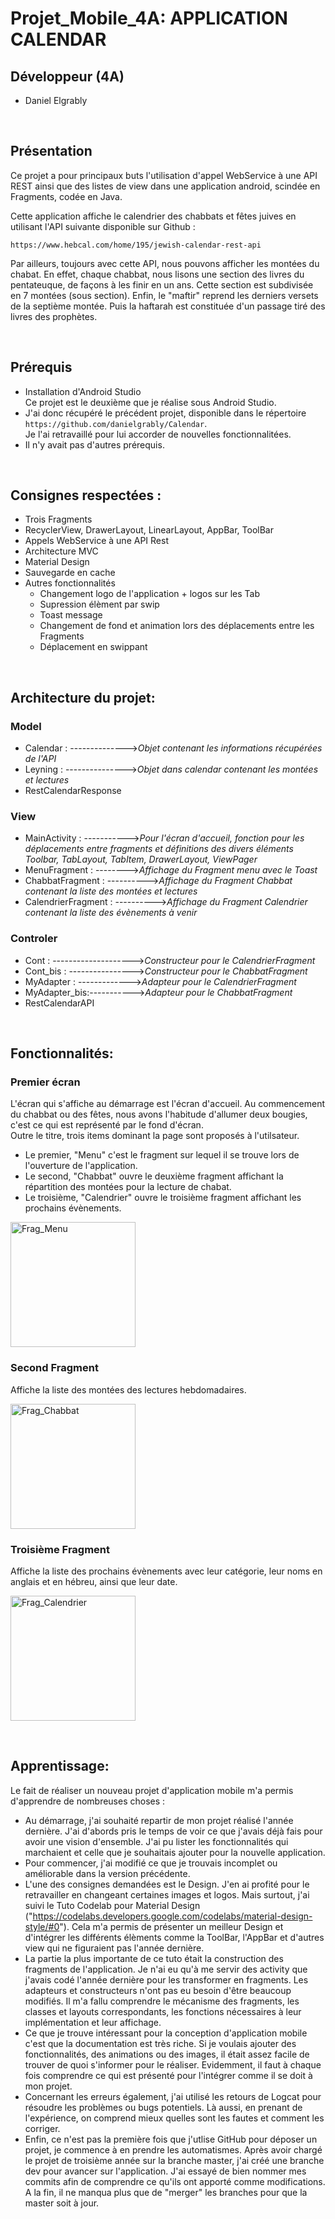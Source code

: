 # Projet_Mobile_4A: APPLICATION CALENDAR

## Développeur (4A)

- Daniel Elgrably


&nbsp;

## Présentation

Ce projet a pour principaux buts l'utilisation d'appel WebService à une API REST ainsi que des listes de view dans une application android, scindée en Fragments, codée en Java.

Cette application affiche le calendrier des chabbats et fêtes juives en utilisant l'API suivante disponible sur Github :
````
https://www.hebcal.com/home/195/jewish-calendar-rest-api
````
Par ailleurs, toujours avec cette API, nous pouvons afficher les montées du chabat. En effet, chaque chabbat, nous lisons une section des livres du pentateuque, de façons à les finir en un ans. Cette section est subdivisée en 7 montées (sous section). Enfin, le "maftir" reprend les derniers versets de la septième montée. Puis la haftarah est constituée d'un passage tiré des livres des prophètes. 


&nbsp;

## Prérequis

- Installation d'Android Studio</br>
Ce projet est le deuxième que je réalise sous Android Studio. 
- J'ai donc récupéré le précédent projet, disponible dans le répertoire ````https://github.com/danielgrably/Calendar````.</br>
Je l'ai retravaillé pour lui accorder de nouvelles fonctionnalitées.
- Il n'y avait pas d'autres prérequis.


&nbsp;

## Consignes respectées : 

- Trois Fragments
- RecyclerView, DrawerLayout, LinearLayout, AppBar, ToolBar 
- Appels WebService à une API Rest
- Architecture MVC
- Material Design
- Sauvegarde en cache
- Autres fonctionnalités 
  - Changement logo de l'application + logos sur les Tab 
  - Supression élèment par swip
  - Toast message
  - Changement de fond et animation lors des déplacements entre les Fragments
  - Déplacement en swippant


&nbsp;

## Architecture du projet:

### Model
* Calendar : -------------->*Objet contenant les informations récupérées de l'API*
* Leyning : --------------->*Objet dans calendar contenant les montées et lectures*
* RestCalendarResponse

### View
* MainActivity : ----------->*Pour l'écran d'accueil, fonction pour les déplacements entre fragments et définitions des divers éléments Toolbar, TabLayout, TabItem, DrawerLayout, ViewPager*
* MenuFragment : -------->*Affichage du Fragment menu avec le Toast* 
* ChabbatFragment : ---------->*Affichage du Fragment Chabbat contenant la liste des montées et lectures*
* CalendrierFragment : ---------->*Affichage du Fragment Calendrier contenant la liste des évènements à venir*

### Controler
* Cont : -------------------->*Constructeur pour le CalendrierFragment*
* Cont_bis : ---------------->*Constructeur pour le ChabbatFragment*
* MyAdapter : ------------->*Adapteur pour le CalendrierFragment*
* MyAdapter_bis:----------->*Adapteur pour le ChabbatFragment*
* RestCalendarAPI

&nbsp;

## Fonctionnalités: 

### Premier écran 

L'écran qui s'affiche au démarrage est l'écran d'accueil. Au commencement du chabbat ou des fêtes, nous avons l'habitude d'allumer deux bougies, c'est ce qui est représenté par le fond d'écran.</br>
Outre le titre, trois items dominant la page sont proposés à l'utilsateur.
- Le premier, "Menu" c'est le fragment sur lequel il se trouve lors de l'ouverture de l'application. 
- Le second, "Chabbat" ouvre le deuxième fragment affichant la répartition des montées pour la lecture de chabat.
- Le troisième, "Calendrier" ouvre le troisième fragment affichant les prochains évènements.


<img src="img_readme/Frag_Menu.JPG" width="200" alt="Frag_Menu">

### Second Fragment

Affiche la liste des montées des lectures hebdomadaires.

<img src="img_readme/Frag_Chabbat.JPG" width="200" alt="Frag_Chabbat">   

### Troisième Fragment

Affiche la liste des prochains évènements avec leur catégorie, leur noms en anglais et en hébreu, ainsi que leur date.

<img src="img_readme/Frag_Calendrier.JPG" width="200" alt="Frag_Calendrier">  


&nbsp;

## Apprentissage:

Le fait de réaliser un nouveau projet d'application mobile m'a permis d'apprendre de nombreuses choses :
- Au démarrage, j'ai souhaité repartir de mon projet réalisé l'année dernière. J'ai d'abords pris le temps de voir ce que j'avais déjà fais pour avoir une vision d'ensemble. J'ai pu lister les fonctionnalités qui marchaient et celle que je souhaitais ajouter pour la nouvelle application. 
- Pour commencer, j'ai modifié ce que je trouvais incomplet ou améliorable dans la version précédente.
- L'une des consignes demandées est le Design. J'en ai profité pour le retravailler en changeant certaines images et logos. Mais surtout, j'ai suivi le Tuto Codelab pour Material Design ("https://codelabs.developers.google.com/codelabs/material-design-style/#0").
Cela m'a permis de présenter un meilleur Design et d'intégrer les différents élèments comme la ToolBar, l'AppBar et d'autres view qui ne figuraient pas l'année dernière.
- La partie la plus importante de ce tuto était la construction des fragments de l'application. Je n'ai eu qu'à me servir des activity que j'avais codé l'année dernière pour les transformer en fragments. Les adapteurs et constructeurs n'ont pas eu besoin d'être beaucoup modifiés. Il m'a fallu comprendre le mécanisme des fragments, les classes et layouts correspondants,  les fonctions nécessaires à leur implémentation et leur affichage.
- Ce que je trouve intéressant pour la conception d'application mobile c'est que la documentation est très riche. Si je voulais ajouter des fonctionnalités, des animations ou des images, il était assez facile de trouver de quoi s'informer pour le réaliser. Evidemment, il faut à chaque fois comprendre ce qui est présenté pour l'intégrer comme il se doit à mon projet. 
- Concernant les erreurs également, j'ai utilisé les retours de Logcat pour résoudre les problèmes ou bugs potentiels. Là aussi, en prenant de l'expérience, on comprend mieux quelles sont les fautes et comment les corriger. 
- Enfin, ce n'est pas la première fois que j'utlise GitHub pour déposer un projet, je commence à en prendre les automatismes. Après avoir chargé  le projet de troisième année sur la branche master, j'ai créé une branche dev pour avancer sur l'application. J'ai essayé de bien nommer mes commits afin de comprendre ce qu'ils ont apporté comme modifications. A la fin, il ne manqua plus que de "merger" les branches pour que la master soit à jour.

